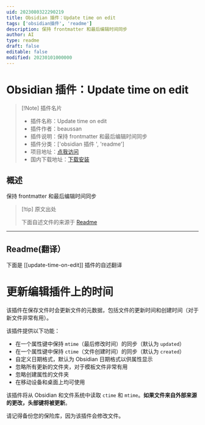```yaml
---
uid: 2023080322290219
title: Obsidian 插件：Update time on edit
tags: ['obsidian插件', 'readme']
description: 保持 frontmatter 和最后编辑时间同步
author: AI
type: readme
draft: false
editable: false
modified: 20230101000000
---
```


# Obsidian 插件：Update time on edit

> [!Note] 插件名片
> - 插件名称：Update time on edit
> - 插件作者：beaussan
> - 插件说明：保持 frontmatter 和最后编辑时间同步
> - 插件分类：['obsidian 插件 ', 'readme']
> - 项目地址：[点我访问](https://github.com/beaussan/update-time-on-edit-obsidian)
> - 国内下载地址：[下载安装](https://pkmer.cn/products/plugin/pluginMarket/?update-time-on-edit)

## 概述

保持 frontmatter 和最后编辑时间同步

> [!tip] 原文出处
>
>下面自述文件的来源于 [Readme](https://ghproxy.net/https://raw.githubusercontent.com/beaussan/update-time-on-edit-obsidian/main/README.md)
>

---

## Readme(翻译）

下面是 [[update-time-on-edit]] 插件的自述翻译

# 更新编辑插件上的时间

该插件在保存文件时会更新文件的元数据，包括文件的更新时间和创建时间（对于新文件非常有用）。

该插件提供以下功能：

- 在一个属性键中保持 `mtime`（最后修改时间）的同步（默认为 `updated`）
- 在一个属性键中保持 `ctime`（文件创建时间）的同步（默认为 `created`）
- 自定义日期格式，默认为 Obsidian 日期格式以供属性显示
- 忽略所有更新的文件夹，对于模板文件非常有用
- 忽略创建属性的文件夹
- 在移动设备和桌面上均可使用

该插件将从 Obsidian 和文件系统中读取 `ctime` 和 `mtime`。**如果文件来自外部来源的更改，头部键将被更新**。

请记得备份您的保险库，因为该插件会修改文件。
